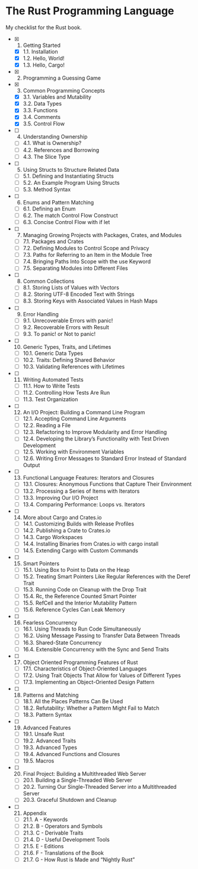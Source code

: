 # The Rust Programming Language

My checklist for the Rust book.

- [x] 1. Getting Started
  - [x] 1.1. Installation
  - [x] 1.2. Hello, World!
  - [x] 1.3. Hello, Cargo!
- [x] 2. Programming a Guessing Game
- [x] 3. Common Programming Concepts
  - [x] 3.1. Variables and Mutability
  - [x] 3.2. Data Types
  - [x] 3.3. Functions
  - [x] 3.4. Comments
  - [x] 3.5. Control Flow
- [ ] 4. Understanding Ownership
  - [ ] 4.1. What is Ownership?
  - [ ] 4.2. References and Borrowing
  - [ ] 4.3. The Slice Type
- [ ] 5. Using Structs to Structure Related Data
  - [ ] 5.1. Defining and Instantiating Structs
  - [ ] 5.2. An Example Program Using Structs
  - [ ] 5.3. Method Syntax
- [ ] 6. Enums and Pattern Matching
  - [ ] 6.1. Defining an Enum
  - [ ] 6.2. The match Control Flow Construct
  - [ ] 6.3. Concise Control Flow with if let
- [ ] 7. Managing Growing Projects with Packages, Crates, and Modules
  - [ ] 7.1. Packages and Crates
  - [ ] 7.2. Defining Modules to Control Scope and Privacy
  - [ ] 7.3. Paths for Referring to an Item in the Module Tree
  - [ ] 7.4. Bringing Paths Into Scope with the use Keyword
  - [ ] 7.5. Separating Modules into Different Files
- [ ] 8. Common Collections
  - [ ] 8.1. Storing Lists of Values with Vectors
  - [ ] 8.2. Storing UTF-8 Encoded Text with Strings
  - [ ] 8.3. Storing Keys with Associated Values in Hash Maps
- [ ] 9. Error Handling
  - [ ] 9.1. Unrecoverable Errors with panic!
  - [ ] 9.2. Recoverable Errors with Result
  - [ ] 9.3. To panic! or Not to panic!
- [ ] 10. Generic Types, Traits, and Lifetimes
  - [ ] 10.1. Generic Data Types
  - [ ] 10.2. Traits: Defining Shared Behavior
  - [ ] 10.3. Validating References with Lifetimes
- [ ] 11. Writing Automated Tests
  - [ ] 11.1. How to Write Tests
  - [ ] 11.2. Controlling How Tests Are Run
  - [ ] 11.3. Test Organization
- [ ] 12. An I/O Project: Building a Command Line Program
  - [ ] 12.1. Accepting Command Line Arguments
  - [ ] 12.2. Reading a File
  - [ ] 12.3. Refactoring to Improve Modularity and Error Handling
  - [ ] 12.4. Developing the Library’s Functionality with Test Driven Development
  - [ ] 12.5. Working with Environment Variables
  - [ ] 12.6. Writing Error Messages to Standard Error Instead of Standard Output
- [ ] 13. Functional Language Features: Iterators and Closures
  - [ ] 13.1. Closures: Anonymous Functions that Capture Their Environment
  - [ ] 13.2. Processing a Series of Items with Iterators
  - [ ] 13.3. Improving Our I/O Project
  - [ ] 13.4. Comparing Performance: Loops vs. Iterators
- [ ] 14. More about Cargo and Crates.io
  - [ ] 14.1. Customizing Builds with Release Profiles
  - [ ] 14.2. Publishing a Crate to Crates.io
  - [ ] 14.3. Cargo Workspaces
  - [ ] 14.4. Installing Binaries from Crates.io with cargo install
  - [ ] 14.5. Extending Cargo with Custom Commands
- [ ] 15. Smart Pointers
  - [ ] 15.1. Using Box<T> to Point to Data on the Heap
  - [ ] 15.2. Treating Smart Pointers Like Regular References with the Deref Trait
  - [ ] 15.3. Running Code on Cleanup with the Drop Trait
  - [ ] 15.4. Rc<T>, the Reference Counted Smart Pointer
  - [ ] 15.5. RefCell<T> and the Interior Mutability Pattern
  - [ ] 15.6. Reference Cycles Can Leak Memory
- [ ] 16. Fearless Concurrency
  - [ ] 16.1. Using Threads to Run Code Simultaneously
  - [ ] 16.2. Using Message Passing to Transfer Data Between Threads
  - [ ] 16.3. Shared-State Concurrency
  - [ ] 16.4. Extensible Concurrency with the Sync and Send Traits
- [ ] 17. Object Oriented Programming Features of Rust
  - [ ] 17.1. Characteristics of Object-Oriented Languages
  - [ ] 17.2. Using Trait Objects That Allow for Values of Different Types
  - [ ] 17.3. Implementing an Object-Oriented Design Pattern
- [ ] 18. Patterns and Matching
  - [ ] 18.1. All the Places Patterns Can Be Used
  - [ ] 18.2. Refutability: Whether a Pattern Might Fail to Match
  - [ ] 18.3. Pattern Syntax
- [ ] 19. Advanced Features
  - [ ] 19.1. Unsafe Rust
  - [ ] 19.2. Advanced Traits
  - [ ] 19.3. Advanced Types
  - [ ] 19.4. Advanced Functions and Closures
  - [ ] 19.5. Macros
- [ ] 20. Final Project: Building a Multithreaded Web Server
  - [ ] 20.1. Building a Single-Threaded Web Server
  - [ ] 20.2. Turning Our Single-Threaded Server into a Multithreaded Server
  - [ ] 20.3. Graceful Shutdown and Cleanup
- [ ] 21. Appendix
  - [ ] 21.1. A - Keywords
  - [ ] 21.2. B - Operators and Symbols
  - [ ] 21.3. C - Derivable Traits
  - [ ] 21.4. D - Useful Development Tools
  - [ ] 21.5. E - Editions
  - [ ] 21.6. F - Translations of the Book
  - [ ] 21.7. G - How Rust is Made and “Nightly Rust”
